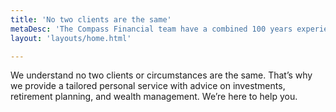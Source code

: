 ```yaml
---
title: 'No two clients are the same'
metaDesc: 'The Compass Financial team have a combined 100 years experience in the financial services industry, so you can be certain the advice you receive will be backed by experience.'
layout: 'layouts/home.html'

---
```


We understand no two clients or circumstances are the same. That’s why we provide a tailored personal service with advice on investments, retirement planning, and wealth management. We’re here to help you.